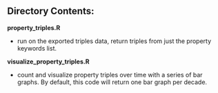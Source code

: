 ## Directory Contents: 

__property_triples.R__
- run on the exported triples data, return triples from just the property keywords list. 

__visualize_property_triples.R__
- count and visualize property triples over time with a series of bar graphs. By default, this code will return one bar graph per decade. 
